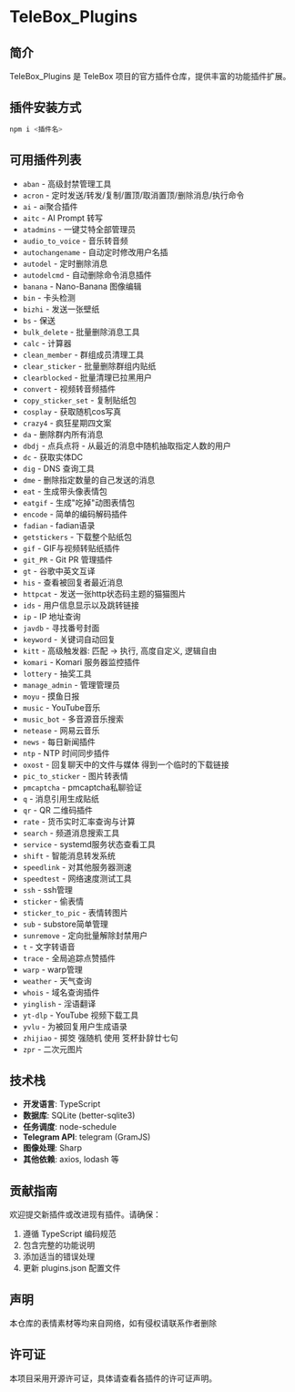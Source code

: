 # TeleBox_Plugins

## 简介
TeleBox_Plugins 是 TeleBox 项目的官方插件仓库，提供丰富的功能插件扩展。

## 插件安装方式
```bash
npm i <插件名>
```

## 可用插件列表
- `aban` - 高级封禁管理工具  
- `acron` - 定时发送/转发/复制/置顶/取消置顶/删除消息/执行命令  
- `ai` - ai聚合插件  
- `aitc` - AI Prompt 转写  
- `atadmins` - 一键艾特全部管理员  
- `audio_to_voice` - 音乐转音频  
- `autochangename` - 自动定时修改用户名插  
- `autodel` - 定时删除消息  
- `autodelcmd` - 自动删除命令消息插件  
- `banana` - Nano-Banana 图像编辑  
- `bin` - 卡头检测  
- `bizhi` - 发送一张壁纸  
- `bs` - 保送  
- `bulk_delete` - 批量删除消息工具  
- `calc` - 计算器  
- `clean_member` - 群组成员清理工具  
- `clear_sticker` - 批量删除群组内贴纸  
- `clearblocked` - 批量清理已拉黑用户  
- `convert` - 视频转音频插件  
- `copy_sticker_set` - 复制贴纸包  
- `cosplay` - 获取随机cos写真  
- `crazy4` - 疯狂星期四文案  
- `da` - 删除群内所有消息  
- `dbdj` - 点兵点将 - 从最近的消息中随机抽取指定人数的用户  
- `dc` - 获取实体DC  
- `dig` - DNS 查询工具  
- `dme` - 删除指定数量的自己发送的消息  
- `eat` - 生成带头像表情包  
- `eatgif` - 生成"吃掉"动图表情包  
- `encode` - 简单的编码解码插件  
- `fadian` - fadian语录  
- `getstickers` - 下载整个贴纸包  
- `gif` - GIF与视频转贴纸插件  
- `git_PR` - Git PR 管理插件  
- `gt` - 谷歌中英文互译  
- `his` - 查看被回复者最近消息  
- `httpcat` - 发送一张http状态码主题的猫猫图片  
- `ids` - 用户信息显示以及跳转链接  
- `ip` - IP 地址查询  
- `javdb` - 寻找番号封面  
- `keyword` - 关键词自动回复  
- `kitt` - 高级触发器: 匹配 -> 执行, 高度自定义, 逻辑自由  
- `komari` - Komari 服务器监控插件  
- `lottery` - 抽奖工具  
- `manage_admin` - 管理管理员  
- `moyu` - 摸鱼日报  
- `music` - YouTube音乐  
- `music_bot` - 多音源音乐搜索  
- `netease` - 网易云音乐  
- `news` - 每日新闻插件  
- `ntp` - NTP 时间同步插件  
- `oxost` - 回复聊天中的文件与媒体 得到一个临时的下载链接  
- `pic_to_sticker` - 图片转表情  
- `pmcaptcha` - pmcaptcha私聊验证  
- `q` - 消息引用生成贴纸  
- `qr` - QR 二维码插件  
- `rate` - 货币实时汇率查询与计算  
- `search` - 频道消息搜索工具  
- `service` - systemd服务状态查看工具  
- `shift` - 智能消息转发系统  
- `speedlink` - 对其他服务器测速  
- `speedtest` - 网络速度测试工具  
- `ssh` - ssh管理  
- `sticker` - 偷表情  
- `sticker_to_pic` - 表情转图片  
- `sub` - substore简单管理  
- `sunremove` - 定向批量解除封禁用户  
- `t` - 文字转语音  
- `trace` - 全局追踪点赞插件  
- `warp` - warp管理  
- `weather` - 天气查询  
- `whois` - 域名查询插件  
- `yinglish` - 淫语翻译  
- `yt-dlp` - YouTube 视频下载工具  
- `yvlu` - 为被回复用户生成语录  
- `zhijiao` - 掷筊 强随机 使用 笅杯卦辞廿七句  
- `zpr` - 二次元图片  

## 技术栈

- **开发语言**: TypeScript
- **数据库**: SQLite (better-sqlite3)
- **任务调度**: node-schedule
- **Telegram API**: telegram (GramJS)
- **图像处理**: Sharp
- **其他依赖**: axios, lodash 等
  

## 贡献指南

欢迎提交新插件或改进现有插件。请确保：
1. 遵循 TypeScript 编码规范
2. 包含完整的功能说明
3. 添加适当的错误处理
4. 更新 plugins.json 配置文件

## 声明

本仓库的表情素材等均来自网络，如有侵权请联系作者删除

## 许可证

本项目采用开源许可证，具体请查看各插件的许可证声明。
